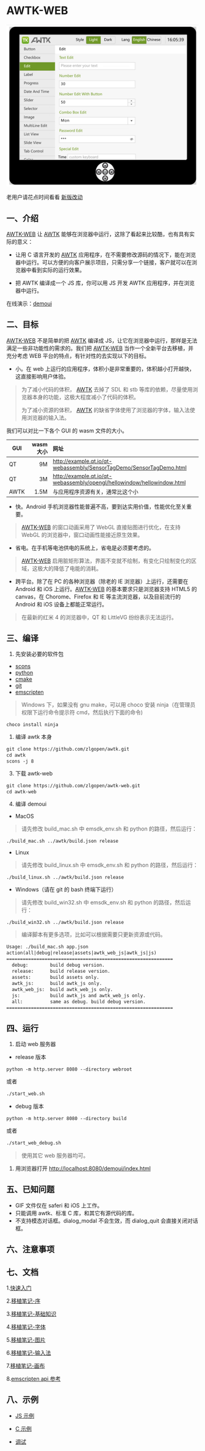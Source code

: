 # AWTK-WEB

![](docs/images//ui.png)

老用户请花点时间看看 [新版改动](docs/new_build.md)

## 一、介绍

[AWTK-WEB](https://github.com/zlgopen/awtk-web) 让 [AWTK](https://github.com/zlgopen/awtk) 能够在浏览器中运行，这除了看起来比较酷，也有具有实际的意义：

* 让用 C 语言开发的 [AWTK](https://github.com/zlgopen/awtk) 应用程序，在不需要修改源码的情况下，能在浏览器中运行。可以方便的向客户展示项目，只需分享一个链接，客户就可以在浏览器中看到实际的运行效果。

* 把 AWTK 编译成一个 JS 库，你可以用 JS 开发 AWTK 应用程序，并在浏览器中运行。

在线演示：[demoui](https://awtk.zlg.cn/demos/awtk/demoui/index.html)

## 二、目标

[AWTK-WEB](https://github.com/zlgopen/awtk-web) 不是简单的把 [AWTK](https://github.com/zlgopen/awtk) 编译成 JS，让它在浏览器中运行，那样是无法满足一些非功能性的需求的。我们把 [AWTK-WEB](https://github.com/zlgopen/awtk-web) 当作一个全新平台去移植，并充分考虑 WEB 平台的特点，有针对性的去实现以下的目标。

* 小。在 web 上运行的应用程序，体积小是非常重要的，体积越小打开越快，这直接影响用户体验。

> 为了减小代码的体积， [AWTK](https://github.com/zlgopen/awtk) 去掉了 SDL 和 stb 等库的依赖，尽量使用浏览器本身的功能，这极大程度减小了代码的体积。
>
> 为了减小资源的体积， [AWTK](https://github.com/zlgopen/awtk) 的缺省字体使用了浏览器的字体，输入法使用浏览器的输入法。

我们可以对比一下各个 GUI 的 wasm 文件的大小。

| GUI  | wasm 大小 | 网址                                                                    |
| ---- | --------: | :---------------------------------------------------------------------- |
| QT   |        9M | http://example.qt.io/qt-webassembly/SensorTagDemo/SensorTagDemo.html    |
| QT   |        3M | http://example.qt.io/qt-webassembly/opengl/hellowindow/hellowindow.html |
| AWTK |        1.5M | 与应用程序资源有关，通常比这个小                                      |

* 快。Android 手机浏览器性能普遍不高，要到达实用价值，性能优化至关重要。

> [AWTK-WEB](https://github.com/zlgopen/awtk-web) 的窗口动画采用了 WebGL 直接贴图进行优化，在支持 WebGL 的浏览器中，窗口动画性能接近原生效果。

* 省电。在手机等电池供电的系统上，省电是必须要考虑的。

> [AWTK-WEB](https://github.com/zlgopen/awtk-web) 启用脏矩形算法，界面不变就不绘制，有变化只绘制变化的区域，这极大的降低了电能的消耗。

* 跨平台。除了在 PC 的各种浏览器（除老的 IE 浏览器）上运行，还需要在 Android 和 iOS 上运行。[AWTK-WEB](https://github.com/zlgopen/awtk-web) 的基本要求只是浏览器支持 HTML5 的 canvas，在 Chorome、Firefox 和 IE 等主流浏览器，以及目前流行的 Android 和 iOS 设备上都能正常运行。

> 在最新的红米 4 的浏览器中，QT 和 LittleVG 纷纷表示无法运行。

## 三、编译

1. 先安装必要的软件包

* [scons](https://scons.org/)
* [python](https://www.python.org/)
* [cmake](https://cmake.org/)
* [git](https://git-scm.com/)
* [emscripten](https://emscripten.org/docs/getting_started/downloads.html)

> Windows 下，如果没有 gnu make，可以用 choco 安装 ninja（在管理员权限下运行命令提示符 cmd，然后执行下面的命令)

```
choco install ninja
```

1. 编译 awtk 本身

```
git clone https://github.com/zlgopen/awtk.git
cd awtk
scons -j 8
```

3. 下载 awtk-web

```
git clone https://github.com/zlgopen/awtk-web.git
cd awtk-web
```

4. 编译 demoui

* MacOS

> 请先修改 build_mac.sh 中 emsdk_env.sh 和 python 的路径，然后运行：

```
./build_mac.sh ../awtk/build.json release
```

* Linux

> 请先修改 build_linux.sh 中 emsdk_env.sh 和 python 的路径，然后运行：

```
./build_linux.sh ../awtk/build.json release
```

* Windows（请在 git 的 bash 终端下运行）

> 请先修改 build_win32.sh 中 emsdk_env.sh 和 python 的路径，然后运行：

```
./build_win32.sh ../awtk/build.json release
```

> 编译脚本有更多选项，比如可以根据需要只更新资源或代码。

```shell
Usage: ./build_mac.sh app.json action(all|debug|release|assets|awtk_web_js|awtk_js|js)
=============================================================
  debug:        build debug version.
  release:      build release version.
  assets:       build assets only.
  awtk_js:      build awtk_js only.
  awtk_web_js:  build awtk_web_js only.
  js:           build awtk_js and awtk_web_js only.
  all:          same as debug. build debug version.
=============================================================
```

## 四、运行

1. 启动 web 服务器

* release 版本
  
```
python -m http.server 8080 --directory webroot
```

或者

```sh
./start_web.sh
```

* debug 版本

```
python -m http.server 8080 --directory build
```

或者

```sh
./start_web_debug.sh
```

> 使用其它 web 服务器均可。

1. 用浏览器打开 [http://localhost:8080/demoui/index.html](http://localhost:8080/demoui/index.html)

## 五、已知问题

* GIF 文件仅在 saferi 和 iOS 上工作。
* 只能调用 awtk、标准 C 库，和其它有源代码的库。
* 不支持模态对话框。dialog\_modal 不会生效，而 dialog\_quit 会直接关闭对话框。

## 六、注意事项

## 七、文档

1.[快速入门](docs/get_started.md)

2.[移植笔记-序](docs/porting_notes_0.md)

3.[移植笔记-基础知识](docs/porting_notes_1.md)

4.[移植笔记-字体](docs/porting_notes_2.md)

5.[移植笔记-图片](docs/porting_notes_3.md)

6.[移植笔记-输入法](docs/porting_notes_4.md)

7.[移植笔记-画布](docs/porting_notes_5.md)

8.[emscripten api 参考](https://emscripten.org/docs/api_reference/index.html)

## 八、示例

* [JS 示例 ](https://github.com/zlgopen/awtk-web/blob/master/examples/button/build.json)

* [C 示例 ](https://github.com/zlgopen/awtk/blob/master/build.json)

* [调试](https://www.cnblogs.com/bigben0123/articles/15753240.html)
